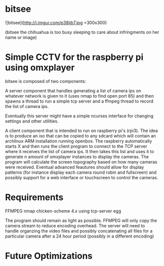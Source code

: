 # bitsee

![bitsee](http://i.imgur.com/p38ijb7.jpg =300x300)

(bitsee the chihuahua is too busy sleeping to care about infringments on her name or image)

# Simple CCTV for the raspberry pi using omxplayer

bitsee is composed of two components:

A server component that handles generating a list of camera ips on whatever network is given to it (uses nmap to find open port 85) and then spawns a thread to run a simple tcp server and a ffmpeg thread to record the list of camera ips.

Eventually this server might have a simple ncurses interface for changing settings and other utilities.

A client component that is intended to run on raspberry pi's (rpi3).  The idea is to produce an iso that can be copied to any sdcard which will contain an archlinux ARM installation running openbox.  The raspberry automatically starts X and then runs the client program to connect to the TCP server where it receives the list of camera ips.  It then takes this list and uses it to generate n amount of omxplayer instances to display the cameras.   The program will calculate the screen topography based on how many cameras were received.  Eventual advanced feautures should allow for display patterns (for instance display each camera round robin and fullscreen) and possibly support for a web interface or touchscreen to control the cameras.

# Requirements

FFMPEG
nmap
chicken-scheme 4.x using tcp-server egg

The program should remain as light as possible.  FFMPEG will only copy the camera stream to reduce encoding overhead.  The server will need to handle organzing the video files and possibly concatenating all files for a particular camera after a 24 hour period (possibly in a different encoding)

# Future Optimizations
